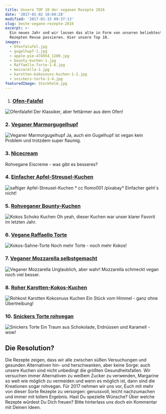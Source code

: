 ```yaml
---
title: Unsere TOP 10 der veganen Rezepte 2016
date: '2017-01-02 10:04:28'
modified: '2017-01-15 09:37:13'
slug: beste-vegane-rezepte-2016
excerpt: >-
  Ein neues Jahr und wir lassen das alte in Form von unseren beliebtesten
  Rezepten Revue passieren. Hier unsere Top 10.
images:
  - Ofenfalafel.jpg
  - gugelhupf-1.jpg
  - apple-pie-474954_1280.jpg
  - bounty-kuchen-1.jpg
  - Raffaello-Torte-1-6.jpg
  - mozzarella-1.jpg
  - karotten-kokosnuss-kuchen-1-2.jpg
  - snickers-torte-1-4.jpg
featuredImage: Stockholm.jpg
---
```


1.  ### [Ofen-Falafel](https://www.veganblatt.com/ofen-falafel)
    

![Ofenfalafel](https://www.veganblatt.com/i/Ofenfalafel.jpg) Der Klassiker, aber fettärmer aus dem Ofen!

### 2. [Veganer Marmorgugelhupf](https://www.veganblatt.com/veganer-marmorgugelhupf)

![Veganer Marmorgugelhupf](https://www.veganblatt.com/i/gugelhupf-1.jpg) Ja, auch ein Gugelhupf ist vegan kein Problem und trotzdem super flaumig.

### 3\. [Nicecream](https://www.veganblatt.com/nicecream)

[<!-- Image removed (no copyright): schwarzwaelder-kirsch-eis-1.jpg -->](https://www.veganblatt.com/nicecream) Rohvegane Eiscreme - was gibt es besseres?

### 4\. [Einfacher Apfel-Streusel-Kuchen](https://www.veganblatt.com/einfacher-apfel-streusel-kuchen)

![saftiger Apfel-Streusel-Kuchen](https://www.veganblatt.com/i/apple-pie-474954_1280.jpg) \* cc flomo001 /pixabay\* Einfacher geht´s nicht!

### 5\. [Rohveganer Bounty-Kuchen](https://www.veganblatt.com/rohveganer-bounty-kuchen)

![Kokos Schoko Kuchen](https://www.veganblatt.com/i/bounty-kuchen-1.jpg) Oh yeah, dieser Kuchen war unser klarer Favorit im letzten Jahr.

### 6\. [Vegane Raffaello Torte](https://www.veganblatt.com/vegane-raffaello-torte)

![Kokos-Sahne-Torte](https://www.veganblatt.com/i/Raffaello-Torte-1-6.jpg) Noch mehr Torte - noch mehr Kokos!

### 7\. [Veganer Mozzarella selbstgemacht](https://www.veganblatt.com/veganer-mozzarella-selbstgemacht)

![Veganer Mozzarella](https://www.veganblatt.com/i/mozzarella-1.jpg) Unglaublich, aber wahr! Mozzarella schmeckt vegan noch viel besser.

### 8\. [Roher Karotten-Kokos-Kuchen](https://www.veganblatt.com/rohkost-karotten-kokos-kuchen)

![Rohkost Karotten Kokosnuss Kuchen](https://www.veganblatt.com/i/karotten-kokosnuss-kuchen-1-2.jpg) Ein Stück vom Himmel - ganz ohne Übertreibung!

### 10\. [Snickers Torte rohvegan](https://www.veganblatt.com/snickers-torte-rohkost)

![Snickers Torte](https://www.veganblatt.com/i/snickers-torte-1-4.jpg) Ein Traum aus Schokolade, Erdnüssen und Karamell - wow!

## Die Resolution?

Die Rezepte zeigen, dass wir alle zwischen süßen Versuchungen und gesunden Alternativen hin- und herschwanken, aber keine Sorge: auch unsere Kuchen sind nicht unbedingt die größten Gesundheitsfallen. Wir versuchen immer Alternativen zu weißem Zucker zu verwenden, Margarine so weit wie möglich zu vermeiden und wenn es möglich ist, dann sind die Kreationen sogar rohvegan. Für 2017 nehmen wir uns vor, Euch mit mehr von dieser Sorte Rezepte zu versorgen: genussvoll, leicht nachzumachen und immer mit tollem Ergebnis. Hast Du spezielle Wünsche? Über welche Rezepte würdest Du Dich freuen? Bitte hinterlass uns doch ein Kommentar mit Deinen Ideen.
